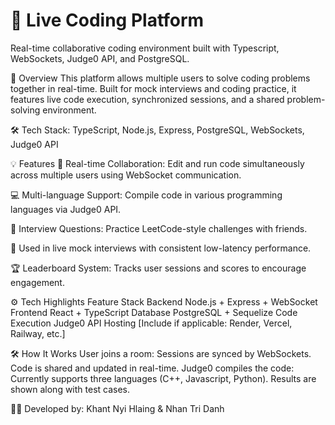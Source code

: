 # 🚀 Live Coding Platform

Real-time collaborative coding environment built with Typescript, WebSockets, Judge0 API, and PostgreSQL.

📌 Overview
This platform allows multiple users to solve coding problems together in real-time. Built for mock interviews and coding practice, it features live code execution, synchronized sessions, and a shared problem-solving environment.

🛠️ Tech Stack: TypeScript, Node.js, Express, PostgreSQL, WebSockets, Judge0 API

💡 Features
🔄 Real-time Collaboration: Edit and run code simultaneously across multiple users using WebSocket communication.

💻 Multi-language Support: Compile code in various programming languages via Judge0 API.

🧠 Interview Questions: Practice LeetCode-style challenges with friends.

🧪 Used in live mock interviews with consistent low-latency performance.

🏆 Leaderboard System: Tracks user sessions and scores to encourage engagement.

⚙️ Tech Highlights
Feature	Stack
Backend	Node.js + Express + WebSocket
Frontend	React + TypeScript
Database	PostgreSQL + Sequelize
Code Execution	Judge0 API
Hosting	[Include if applicable: Render, Vercel, Railway, etc.]

🛠️ How It Works
User joins a room: Sessions are synced by WebSockets.
Code is shared and updated in real-time.
Judge0 compiles the code: Currently supports three languages (C++,  Javascript, Python).
Results are shown along with test cases.

🧑‍💻 Developed by: Khant Nyi Hlaing & Nhan Tri Danh
